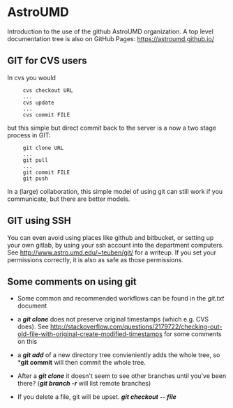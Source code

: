 # AstroUMD

Introduction to the use of the github AstroUMD organization. A top level documentation tree is also on GitHub Pages: https://astroumd.github.io/


## GIT for CVS users

In cvs you would
```
     cvs checkout URL
     ...
     cvs update
     ...
     cvs commit FILE
```
but this simple but direct commit back to the server is a now a two stage process in GIT:
```
     git clone URL
     ...
     git pull
     ...
     git commit FILE
     git push
```
In a (large) collaboration, this simple model of using git can still work if you
communicate, but there are better models.


## GIT using SSH

You can even avoid using places like github and bitbucket, or setting up your own gitlab, by using your ssh account into the department
computers. See http://www.astro.umd.edu/~teuben/git/ for a writeup. If you set your permissions correctly, it is also as safe as those
permissions.
     

## Some comments on using git

* Some common and recommended workflows can be found in the *git.txt* document

* a ***git clone*** does not preserve original timestamps (which e.g. CVS does). See   http://stackoverflow.com/questions/2179722/checking-out-old-file-with-original-create-modified-timestamps for some comments on this

* a ***git add*** of a new directory tree convieniently adds the whole tree, so ***git commit** will then commit the whole tree.

* After a ***git clone*** it doesn't seem to see other branches until you've been there?   (***git branch -r*** will list remote branches)

* If you delete a file, git will be upset. ***git checkout -- file***

